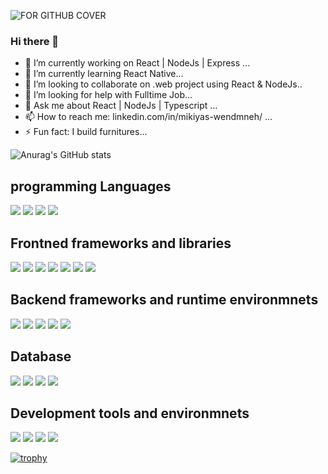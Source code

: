 ![FOR GITHUB COVER](https://user-images.githubusercontent.com/28855355/231174910-e5b05afe-c522-4772-98f7-11e071cb487e.jpeg)

### Hi there 👋

- 🔭 I’m currently working on React | NodeJs | Express ...
- 🌱 I’m currently learning React Native...
- 👯 I’m looking to collaborate on .web project using React & NodeJs..
- 🤔 I’m looking for help with Fulltime Job...
- 💬 Ask me about React | NodeJs | Typescript ...
- 📫 How to reach me: linkedin.com/in/mikiyas-wendmneh/ ...
- ⚡ Fun fact: I build furnitures...



![Anurag's GitHub stats](https://github-readme-stats.vercel.app/api?username=MikiyasWT&show_icons=true&theme=radical&count_private=true)






 
<div class="flex flex-col flex-gap-[4px]">
 <div>
  <h2>programming Languages</h2>
   <p>
    <img src="https://img.shields.io/badge/Java-ED8B00?style=for-the-badge&logo=java&logoColor=white" />
    <img src="https://img.shields.io/badge/C%23-239120?style=for-the-badge&logo=c-sharp&logoColor=white" />
     <img src="https://img.shields.io/badge/JavaScript-323330?style=for-the-badge&logo=javascript&logoColor=F7DF1E" />
     <img src="https://img.shields.io/badge/Python-3776AB?style=for-the-badge&logo=python&logoColor=white" />
   </p>
 </div>

  <div>
   <h2>Frontned frameworks and libraries</h2>
   <p>
       <img src="https://img.shields.io/badge/React-20232A?style=for-the-badge&logo=react&logoColor=61DAFB" />
       <img src="https://img.shields.io/badge/next.js-000000?style=for-the-badge&logo=nextdotjs&logoColor=white" />
       <img src="https://img.shields.io/badge/Angular-DD0031?style=for-the-badge&logo=angular&logoColor=white" />
       <img src="https://img.shields.io/badge/TypeScript-007ACC?style=for-the-badge&logo=typescript&logoColor=white" />
      <img src="https://img.shields.io/badge/HTML5-E34F26?style=for-the-badge&logo=html5&logoColor=white" />
     <img src="https://img.shields.io/badge/CSS3-1572B6?style=for-the-badge&logo=css3&logoColor=white" />
     <img src="https://img.shields.io/badge/Tailwind_CSS-38B2AC?style=for-the-badge&logo=tailwind-css&logoColor=white" />
   </p>
 </div>

  <div>
   <h2>Backend frameworks and runtime environmnets</h2>
   <p>
     
  <img src="https://img.shields.io/badge/.NET-512BD4?style=for-the-badge&logo=dotnet&logoColor=white" />
  <img src="https://img.shields.io/badge/Node.js-339933?style=for-the-badge&logo=nodedotjs&logoColor=white" />
  <img src="https://img.shields.io/badge/TypeScript-007ACC?style=for-the-badge&logo=typescript&logoColor=white" />
  <img src="https://img.shields.io/badge/PHP-777BB4?style=for-the-badge&logo=php&logoColor=white" />
  <img src="https://img.shields.io/badge/json-5E5C5C?style=for-the-badge&logo=json&logoColor=white" />
   </p>
 </div>


   <div>
   <h2>Database</h2>
<p>
  
  <img src="https://img.shields.io/badge/PostgreSQL-316192?style=for-the-badge&logo=postgresql&logoColor=white" />
  <img src="https://img.shields.io/badge/MongoDB-4EA94B?style=for-the-badge&logo=mongodb&logoColor=white" />
  <img src="https://img.shields.io/badge/MySQL-00000F?style=for-the-badge&logo=mysql&logoColor=white" />
  <img src="https://img.shields.io/badge/SQLite-07405E?style=for-the-badge&logo=sqlite&logoColor=white" />
</p>
 </div>


 <div>
   <h2>Development tools and environmnets</h2>
<p>
  <img src="https://img.shields.io/badge/Visual_Studio_Code-0078D4?style=for-the-badge&logo=visual%20studio%20code&logoColor=white" />
  <img src="https://img.shields.io/badge/Visual_Studio-5C2D91?style=for-the-badge&logo=visual%20studio&logoColor=white" />
  <img src="https://img.shields.io/badge/Eclipse-2C2255?style=for-the-badge&logo=eclipse&logoColor=white" />
  <img src="https://img.shields.io/badge/sublime_text-%23575757.svg?&style=for-the-badge&logo=sublime-text&logoColor=important" />
</p>
 </div>

  
</div>


[![trophy](https://github-profile-trophy.vercel.app/?username=MikiyasWT&theme=onedark)](https://github.com/ryo-ma/github-profile-trophy)
  







